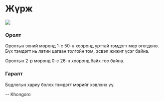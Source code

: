 Жүрж
====
![][1]

### Оролт
Оролтын эхний мөрөнд $1$-с $50$-н хооронд урттай тэмдэгт мөр өгөгдөнө. Бүх тэмдэгт нь латин цагаан толгойн том, эсвэл жижиг үсэг байна.

Оролтын 2-р мөрөнд $0$-с $26$-н хооронд байх тоо байна.


### Гаралт
Бодлогын хариу болох тэмдэгт мөрийг хэвлэнэ үү.

  [1]: http://espresso.codeforces.com/073b95f13a9d2b8600bfef159c1191752c7b4f9a.png
  
-- Khongoro
